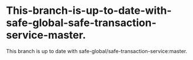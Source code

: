 # This-branch-is-up-to-date-with-safe-global-safe-transaction-service-master.
This branch is up to date with safe-global/safe-transaction-service:master.

